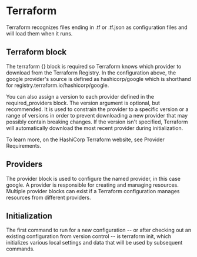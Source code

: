 # Terraform
 Terraform recognizes files ending in .tf or .tf.json as configuration files and will load them when it runs.
## Terraform block
The terraform {} block is required so Terraform knows which provider to download from the Terraform Registry. In the configuration above, the google provider's source is defined as hashicorp/google which is shorthand for registry.terraform.io/hashicorp/google.

You can also assign a version to each provider defined in the required_providers block. The version argument is optional, but recommended. It is used to constrain the provider to a specific version or a range of versions in order to prevent downloading a new provider that may possibly contain breaking changes. If the version isn't specified, Terraform will automatically download the most recent provider during initialization.

To learn more, on the HashiCorp Terraform website, see Provider Requirements.

## Providers
The provider block is used to configure the named provider, in this case google. A provider is responsible for creating and managing resources. Multiple provider blocks can exist if a Terraform configuration manages resources from different providers.

## Initialization
The first command to run for a new configuration -- or after checking out an existing configuration from version control -- is terraform init, which initializes various local settings and data that will be used by subsequent commands.
